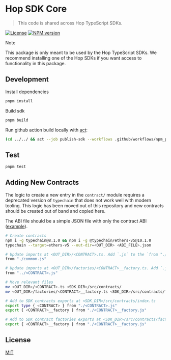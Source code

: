 # Hop SDK Core

> This code is shared across Hop TypeScript SDKs.

[![License](https://img.shields.io/badge/license-MIT-blue.svg)](https://raw.githubusercontent.com/@hop-protocol/sdkcore/master/LICENSE)
[![NPM version](https://badge.fury.io/js/%40hop-protocol%2Fsdk-core.svg)](https://badge.fury.io/js/@hop-protocol%2Fsdk-core.svg)

> [!NOTE]
> This package is only meant to be used by the Hop TypeScript SDKs. We recommend installing one of the Hop SDKs if you want access to functionality in this package.

## Development

Install dependencies

```bash
pnpm install
```

Build sdk

```bash
pnpm build
```

Run github action build locally with [act](https://github.com/nektos/act):

```sh
(cd ../../ && act --job publish-sdk --workflows .github/workflows/npm_publish_sdk.yml --secret-file=.secrets --verbose)
```

## Test

```bash
pnpm test
```

## Adding New Contracts

The logic to create a new entry in the `contract/` module requires a deprecated version of `typechain` that does not work well with modern tooling. This logic has been moved out of this repository and new contracts should be created out of band and copied here.

The ABI file should be a simple JSON file with only the contract ABI ([example](https://github.com/hop-protocol/hop/blob/ab7aa0f4f3d678c1c0ea3e5a6767917d9456ca24/packages/sdk-core/src/abi/generated/ERC20.json)).

```bash
# Create contracts
npm i -g typechain@8.1.0 && npm i -g @typechain/ethers-v5@10.1.0
typechain --target=ethers-v5 --out-dir=<OUT_DIR> <ABI_FILE>.json

# Update imports at <OUT_DIR>/<CONTRACT>.ts. Add `.js` to the `from "./common"` import
from "./common.js"

# Update imports at <OUT_DIR>/factories/<CONTRACT>__factory.ts. Add `.js` to the `from "./<CONTRACT>"` import
from "../<CONTRACT>.js"

# Move relevant files
mv <OUT_DIR>/<CONTRACT>.ts <SDK_DIR>/src/contracts/
mv <OUT_DIR>/factories/<CONTRACT>__factory.ts <SDK_DIR>/src/contracts/factories

# Add to SDK contracts exports at <SDK_DIR>/src/contracts/index.ts
export type { <CONTRACT> } from "./<CONTRACT>.js"
export { <CONTRACT>__factory } from "./<CONTRACT>__factory.js"

# Add to SDK contract factories exports at <SDK_DIR>/src/contracts/factories/index.ts
export { <CONTRACT>__factory } from "./<CONTRACT>__factory.js"
```

## License

[MIT](LICENSE)
